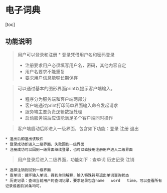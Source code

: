 电子词典
========================
[toc]
## 功能说明

> 用户可以登录和注册
>     * 登录凭借用户名和密码登录
>
> - 注册要求用户必须填写用户名，密码，其他内容自定
> - 用户名要求不能重复
> - 要求用户信息能够长期保存

> 可以通过基本的图形界面print以提示客户端输入。
>
> - 程序分为服务端和客户端两部分
> - 客户端通过print打印简单界面输入命令发起请求
> - 服务端主要负责逻辑数据处理
> - 启动服务端后应该能满足多个客户端同时操作

> 客户端启动后即进入一级界面，包含如下功能：登录    注册    退出

```
* 退出后即退出该软件
* 登录成功即进入二级界面，失败回到一级界面
* 注册成功可以回到一级界面继续登录，也可以直接用注册用户进入二级界面
```

> 用户登录后进入二级界面，功能如下：查单词    历史记录    注销

```
* 选择注销则回到一级界面
* 查单词：循环输入单词，得到单词解释，输入特殊符号退出单词查询状态
* 历史记录：查询当前用户的查词记录，要求记录包含name   word   time。可以查看所有记录或者前10条均可。
```


